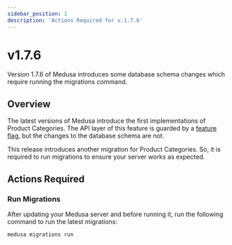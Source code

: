 ```yaml
---
sidebar_position: 1
description: 'Actions Required for v.1.7.6'
---
```


# v1.7.6

Version 1.7.6 of Medusa introduces some database schema changes which require running the migrations command.

## Overview​

The latest versions of Medusa introduce the first implementations of Product Categories. The API layer of this feature is guarded by a [feature flag](../../feature-flags/toggle.md), but the changes to the database schema are not.

This release introduces another migration for Product Categories. So, it is required to run migrations to ensure your server works as expected.

## Actions Required​

### Run Migrations​

After updating your Medusa server and before running it, run the following command to run the latest migrations:

```bash
medusa migrations run
```
